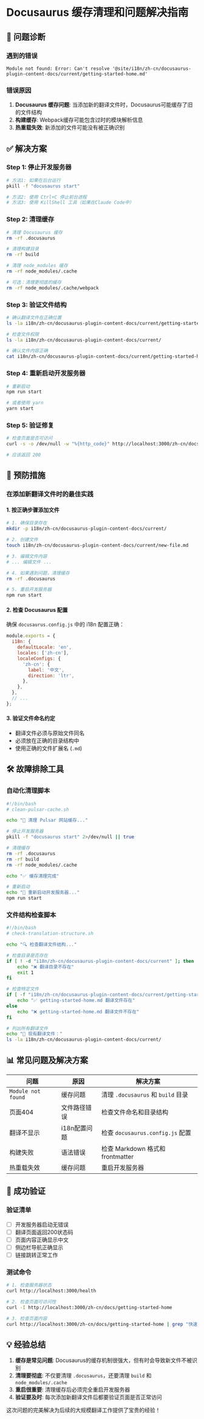 # Docusaurus 缓存清理和问题解决指南

## 🔧 问题诊断

### 遇到的错误
```
Module not found: Error: Can't resolve '@site/i18n/zh-cn/docusaurus-plugin-content-docs/current/getting-started-home.md'
```

### 错误原因
1. **Docusaurus 缓存问题**: 当添加新的翻译文件时，Docusaurus可能缓存了旧的文件结构
2. **构建缓存**: Webpack缓存可能包含过时的模块解析信息
3. **热重载失效**: 新添加的文件可能没有被正确识别

## ✅ 解决方案

### Step 1: 停止开发服务器
```bash
# 方法1: 如果在后台运行
pkill -f "docusaurus start"

# 方法2: 使用 Ctrl+C 停止前台进程
# 方法3: 使用 KillShell 工具（如果在Claude Code中）
```

### Step 2: 清理缓存
```bash
# 清理 Docusaurus 缓存
rm -rf .docusaurus

# 清理构建目录
rm -rf build

# 清理 node_modules 缓存
rm -rf node_modules/.cache

# 可选：清理更彻底的缓存
rm -rf node_modules/.cache/webpack
```

### Step 3: 验证文件结构
```bash
# 确认翻译文件在正确位置
ls -la i18n/zh-cn/docusaurus-plugin-content-docs/current/getting-started-home.md

# 检查文件权限
ls -la i18n/zh-cn/docusaurus-plugin-content-docs/current/

# 确认文件内容正确
cat i18n/zh-cn/docusaurus-plugin-content-docs/current/getting-started-home.md
```

### Step 4: 重新启动开发服务器
```bash
# 重新启动
npm run start

# 或者使用 yarn
yarn start
```

### Step 5: 验证修复
```bash
# 检查页面是否可访问
curl -s -o /dev/null -w "%{http_code}" http://localhost:3000/zh-cn/docs/getting-started-home

# 应该返回 200
```

## 🎯 预防措施

### 在添加新翻译文件时的最佳实践

#### 1. 按正确步骤添加文件
```bash
# 1. 确保目录存在
mkdir -p i18n/zh-cn/docusaurus-plugin-content-docs/current/

# 2. 创建文件
touch i18n/zh-cn/docusaurus-plugin-content-docs/current/new-file.md

# 3. 编辑文件内容
# ... 编辑文件 ...

# 4. 如果遇到问题，清理缓存
rm -rf .docusaurus

# 5. 重启开发服务器
npm run start
```

#### 2. 检查 Docusaurus 配置
确保 `docusaurus.config.js` 中的 i18n 配置正确：
```javascript
module.exports = {
  i18n: {
    defaultLocale: 'en',
    locales: ['zh-cn'],
    localeConfigs: {
      'zh-cn': {
        label: '中文',
        direction: 'ltr',
      },
    },
  },
  // ...
};
```

#### 3. 验证文件命名约定
- 翻译文件必须与原始文件同名
- 必须放在正确的目录结构中
- 使用正确的文件扩展名 (`.md`)

## 🛠️ 故障排除工具

### 自动化清理脚本
```bash
#!/bin/bash
# clean-pulsar-cache.sh

echo "🧹 清理 Pulsar 网站缓存..."

# 停止开发服务器
pkill -f "docusaurus start" 2>/dev/null || true

# 清理缓存
rm -rf .docusaurus
rm -rf build
rm -rf node_modules/.cache

echo "✅ 缓存清理完成"

# 重新启动
echo "🚀 重新启动开发服务器..."
npm run start
```

### 文件结构检查脚本
```bash
#!/bin/bash
# check-translation-structure.sh

echo "🔍 检查翻译文件结构..."

# 检查目录是否存在
if [ ! -d "i18n/zh-cn/docusaurus-plugin-content-docs/current" ]; then
    echo "❌ 翻译目录不存在"
    exit 1
fi

# 检查特定文件
if [ -f "i18n/zh-cn/docusaurus-plugin-content-docs/current/getting-started-home.md" ]; then
    echo "✅ getting-started-home.md 翻译文件存在"
else
    echo "❌ getting-started-home.md 翻译文件不存在"
fi

# 列出所有翻译文件
echo "📁 现有翻译文件："
ls -la i18n/zh-cn/docusaurus-plugin-content-docs/current/
```

## 📊 常见问题及解决方案

| 问题 | 原因 | 解决方案 |
|------|------|----------|
| `Module not found` | 缓存问题 | 清理 `.docusaurus` 和 `build` 目录 |
| 页面404 | 文件路径错误 | 检查文件命名和目录结构 |
| 翻译不显示 | i18n配置问题 | 检查 `docusaurus.config.js` 配置 |
| 构建失败 | 语法错误 | 检查 Markdown 格式和 frontmatter |
| 热重载失效 | 缓存问题 | 重启开发服务器 |

## 🎉 成功验证

### 验证清单
- [ ] 开发服务器启动无错误
- [ ] 翻译页面返回200状态码
- [ ] 页面内容正确显示中文
- [ ] 侧边栏导航正确显示
- [ ] 链接跳转正常工作

### 测试命令
```bash
# 1. 检查服务器状态
curl http://localhost:3000/health

# 2. 检查页面可访问性
curl -I http://localhost:3000/zh-cn/docs/getting-started-home

# 3. 检查页面内容
curl http://localhost:3000/zh-cn/docs/getting-started-home | grep "快速入门"
```

## 💡 经验总结

1. **缓存是常见问题**: Docusaurus的缓存机制很强大，但有时会导致新文件不被识别
2. **清理要彻底**: 不仅要清理 `.docusaurus`，还要清理 `build` 和 `node_modules/.cache`
3. **重启很重要**: 清理缓存后必须完全重启开发服务器
4. **验证要及时**: 每次添加新翻译文件后都要验证页面是否正常访问

这次问题的完美解决为后续的大规模翻译工作提供了宝贵的经验！